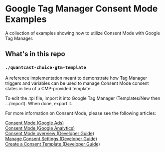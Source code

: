 # Google Tag Manager Consent Mode Examples

A collection of examples showing how to utilize Consent Mode with Google Tag Manager.

## What's in this repo

### `./quantcast-choice-gtm-template`

A reference implementation meant to demonstrate how Tag Manager triggers and variables can be used to manage Consent 
Mode consent states in lieu of a CMP-provided template.

To edit the .tpl file, import it into Google Tag Manager (Templates/New then .../import). When done, export it.

For more information on Consent Mode, please see the following articles:

[Consent Mode (Google Ads)](https://support.google.com/google-ads/answer/10000067?hl=en)  
[Consent Mode (Google Analytics)](https://support.google.com/analytics/answer/9976101?hl=en)  
[Consent Mode overview (Developer Guide)](https://developers.google.com/tag-platform/devguides/privacy#consent_mode_overview)  
[Manage Consent Settings (Developer Guide)](https://developers.google.com/tag-platform/devguides/consent)  
[Create a Consent Template (Developer Guide)](https://developers.google.com/tag-platform/tag-manager/templates/consent-apis)  
